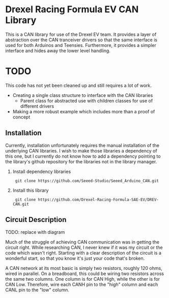 # Drexel Racing Formula EV CAN Library

This is a CAN library for use of the Drexel EV team. It provides a layer of abstraction over the CAN tranceiver drivers so that the same interface is used for both Arduinos and Teensies. Furthermore, it provides a simpler interface and hides away the lower level handling.

# TODO

This code has not yet been cleaned up and still requires a lot of work. 

* Creating a single class structure to interface with the CAN libraries
	* Parent class for abstracted use with children classes for use of different drivers
* Making a more robust example which includes more than a proof of concept

## Installation

Currently, installation unfortunately requires the manual installation of the underlying CAN libraries. I wish to make those libraries a dependency of this one, but I currently do not know how to add a dependency pointing to the library's github repository for the libraries not in the library manager.

1. Install dependency libraries

		git clone https://github.com/Seeed-Studio/Seeed_Arduino_CAN.git

2. Install this library

		git clone https://github.com/Drexel-Racing-Formula-SAE-EV/DREV-CAN.git

## Circuit Description

TODO: replace with diagram

Much of the struggle of achieving CAN communication was in getting the circuit right. While researching CAN, I never knew if it was my circuit or the code which wasn't right. Starting with a clear description of the circuit is a wonderful start, so that you know it's just your code that's broken.

A CAN network at its most basic is simply two resistors, roughly 120 ohms, wired in parallel. On a breadboard, this could be wiring two resistors across the same two columns. One column is for CAN High, while the other is for CAN Low. Therefore, wire each CANH pin to the "high" column and each CANL pin to the "low" column.

